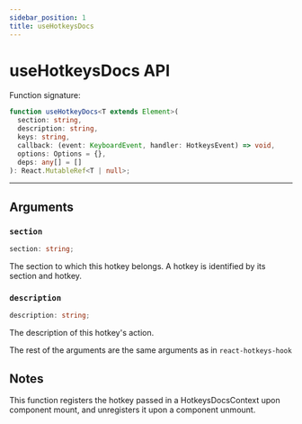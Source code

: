 ```yaml
---
sidebar_position: 1
title: useHotkeysDocs
---
```


# useHotkeysDocs API

Function signature:

```ts
function useHotkeyDocs<T extends Element>(
  section: string,
  description: string,
  keys: string,
  callback: (event: KeyboardEvent, handler: HotkeysEvent) => void,
  options: Options = {},
  deps: any[] = []
): React.MutableRef<T | null>;
```

---

## Arguments

### `section`

```ts
section: string;
```

The section to which this hotkey belongs. A hotkey is identified by its section and hotkey.

### `description`

```ts
description: string;
```

The description of this hotkey's action.

The rest of the arguments are the same arguments as in `react-hotkeys-hook`

## Notes

This function registers the hotkey passed in a HotkeysDocsContext upon component mount, and unregisters it upon a component unmount.
